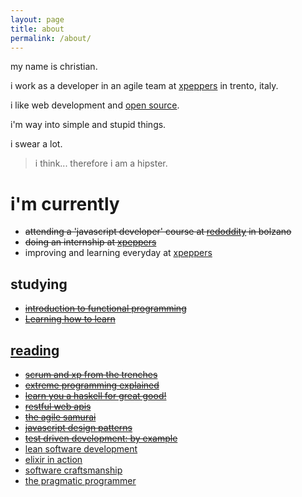 ```yaml
---
layout: page
title: about
permalink: /about/
---
```


my name is christian.

i work as a developer in an agile team at [xpeppers](http://xpeppers.com/) in trento, italy.

i like web development and [open source](https://github.com/christian-fei).

i'm way into simple and stupid things.

i swear a lot.

> i think... therefore i am a hipster.


# i'm currently

- ~~attending a 'javascript developer' course at <a href="http://www.redoddity.it/courses/fse-javascript-developer/" class="imp" target="_blank">redoddity</a> in bolzano~~
- ~~doing an internship at <a href="http://xpeppers.com">xpeppers</a>~~
- improving and learning everyday at [xpeppers](http://xpeppers.com)



## studying

- ~~[introduction to functional programming](https://www.edx.org/course/introduction-functional-programming-delftx-fp101x-0)~~
- ~~[Learning how to learn](https://www.coursera.org/learn/learning-how-to-learn/home/week/1)~~



## [reading](https://www.goodreads.com/user/show/38117692-christian-fei)

- ~~[scrum and xp from the trenches](https://www.goodreads.com/book/show/2455391.scrum_and_xp_from_the_trenches)~~
- ~~[extreme programming explained](https://www.goodreads.com/book/show/67833.extreme_programming_explained)~~
- ~~[learn you a haskell for great good!](https://www.goodreads.com/book/show/6593810-learn-you-a-haskell-for-great-good)~~
- ~~[restful web apis](https://www.goodreads.com/book/show/17346969-restful-web-apis?from_search=true&search_version=service)~~
- ~~[the agile samurai](https://www.goodreads.com/book/show/8248700-the-agile-samurai)~~
- ~~[javascript design patterns](https://www.goodreads.com/book/show/14289134-learning-javascript-design-patterns)~~
- ~~[test driven development: by example](https://www.goodreads.com/book/show/387190.test_driven_development?from_search=true&search_version=service)~~
- [lean software development](https://www.goodreads.com/book/show/194338.lean_software_development?from_search=true&search_version=service)
- [elixir in action](https://www.goodreads.com/book/show/20524444-elixir-in-action)
- [software craftsmanship](https://www.goodreads.com/book/show/18054154-software-craftsmanship)
- [the pragmatic programmer](https://www.goodreads.com/book/show/4099.the_pragmatic_programmer)
